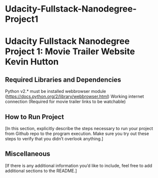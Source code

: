 # Udacity-Fullstack-Nanodegree-Project1

Udacity Fullstack Nanodegree Project 1: Movie Trailer Website
Kevin Hutton
================================

Required Libraries and Dependencies
-----------------------------------
Python v2.* must be installed
webbrowser module (https://docs.python.org/2/library/webbrowser.html)
Working internet connection (Required for movie trailer links to be watchable)


How to Run Project
------------------
[In this section, explicitly describe the steps necessary to run your project from Github repo to the program execution. Make sure you try out these steps to verify that you didn’t overlook anything.]


Miscellaneous
-------------
[If there is any additional information you’d like to include, feel free to add additional sections to the README.]
